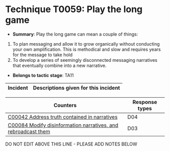 # Technique T0059: Play the long game

* **Summary**: Play the long game can mean a couple of things:
1. To plan messaging and allow it to grow organically without conducting your own amplification. This is methodical and slow and requires years for the message to take hold
2. To develop a series of seemingly disconnected messaging narratives that eventually combine into a new narrative.

* **Belongs to tactic stage**: TA11


| Incident | Descriptions given for this incident |
| -------- | -------------------- |



| Counters | Response types |
| -------- | -------------- |
| [C00042 Address truth contained in narratives](../counters/C00042.md) | D04 |
| [C00084 Modify disinformation narratives, and rebroadcast them](../counters/C00084.md) | D03 |


DO NOT EDIT ABOVE THIS LINE - PLEASE ADD NOTES BELOW